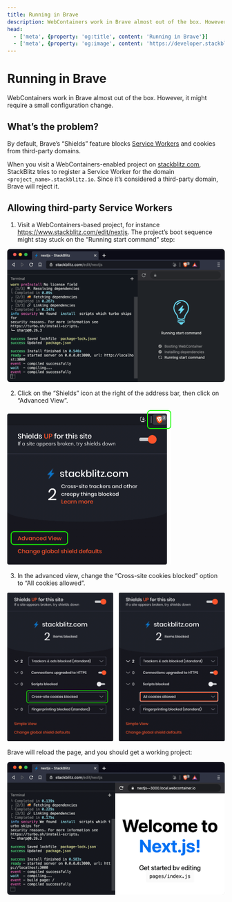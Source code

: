 ```yaml
---
title: Running in Brave
description: WebContainers work in Brave almost out of the box. However, it might require a small configuration change.
head:
  - ['meta', {property: 'og:title', content: 'Running in Brave'}]
  - ['meta', {property: 'og:image', content: 'https://developer.stackblitz.com/img/og/webcontainer-running-in-brave.png'}]
---
```


# Running in Brave

WebContainers work in Brave almost out of the box. However, it might require a small configuration change.

## What’s the problem?

By default, Brave’s “Shields” feature blocks [Service Workers](https://developer.mozilla.org/en-US/docs/Web/API/Service_Worker_API) and cookies from third-party domains.

When you visit a WebContainers-enabled project on [stackblitz.com](https://www.stackblitz.com/), StackBlitz tries to register a Service Worker for the domain `<project_name>.stackblitz.io`. Since it’s considered a third-party domain, Brave will reject it.

## Allowing third-party Service Workers

1. Visit a WebContainers-based project, for instance https://www.stackblitz.com/edit/nextjs. The project’s boot sequence might stay stuck on the “Running start command” step:

![Screenshot of Brave on a WebContainers project with the Brave Shields feature on. Loading the project’s web server is stuck on the last step.](./assets/brave-stuck-project.png)

2. Click on the “Shields” icon at the right of the address bar, then click on “Advanced View”.

<img alt="Screenshot showing the Shields configuration popup for stackblitz.com." src="./assets/brave-shields-popup.png" width="380" />

3. In the advanced view, change the “Cross-site cookies blocked” option to “All cookies allowed”.

![Screenshot showing the advanced view of the Shields configuration popup, with a drop-down selector for cross-site cookie permissions.](./assets/brave-shields-details.png)

Brave will reload the page, and you should get a working project:

![Screenshot of Brave on a WebContainers project with the Brave Shields feature tweaked to allow third-party cookies and Service Workers. Loading the web server works, and shows the default page for Next.js’s starter project.](./assets/brave-working-project.png)
